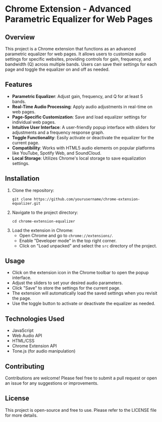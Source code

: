 # Chrome Extension - Advanced Parametric Equalizer for Web Pages

## Overview
This project is a Chrome extension that functions as an advanced parametric equalizer for web pages. It allows users to customize audio settings for specific websites, providing controls for gain, frequency, and bandwidth (Q) across multiple bands. Users can save their settings for each page and toggle the equalizer on and off as needed.

## Features
- **Parametric Equalizer**: Adjust gain, frequency, and Q for at least 5 bands.
- **Real-Time Audio Processing**: Apply audio adjustments in real-time on web pages.
- **Page-Specific Customization**: Save and load equalizer settings for individual web pages.
- **Intuitive User Interface**: A user-friendly popup interface with sliders for adjustments and a frequency response graph.
- **Toggle Functionality**: Easily activate or deactivate the equalizer for the current page.
- **Compatibility**: Works with HTML5 audio elements on popular platforms like YouTube, Spotify Web, and SoundCloud.
- **Local Storage**: Utilizes Chrome's local storage to save equalization settings.

## Installation
1. Clone the repository:
   ```
   git clone https://github.com/yourusername/chrome-extension-equalizer.git
   ```
2. Navigate to the project directory:
   ```
   cd chrome-extension-equalizer
   ```
3. Load the extension in Chrome:
   - Open Chrome and go to `chrome://extensions/`.
   - Enable "Developer mode" in the top right corner.
   - Click on "Load unpacked" and select the `src` directory of the project.

## Usage
- Click on the extension icon in the Chrome toolbar to open the popup interface.
- Adjust the sliders to set your desired audio parameters.
- Click "Save" to store the settings for the current page.
- The extension will automatically load the saved settings when you revisit the page.
- Use the toggle button to activate or deactivate the equalizer as needed.

## Technologies Used
- JavaScript
- Web Audio API
- HTML/CSS
- Chrome Extension API
- Tone.js (for audio manipulation)

## Contributing
Contributions are welcome! Please feel free to submit a pull request or open an issue for any suggestions or improvements.

## License
This project is open-source and free to use. Please refer to the LICENSE file for more details.